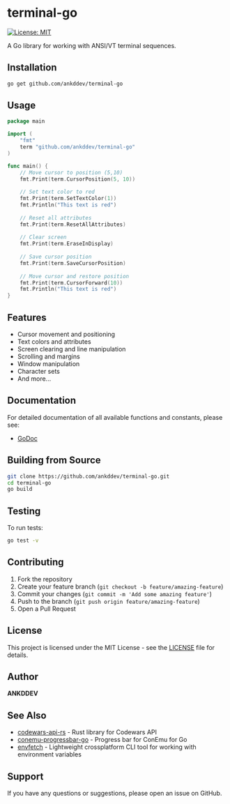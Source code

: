 # terminal-go

[![License: MIT](https://img.shields.io/badge/License-MIT-yellow.svg)](https://opensource.org/licenses/MIT)

A Go library for working with ANSI/VT terminal sequences.

## Installation

```bash
go get github.com/ankddev/terminal-go
```

## Usage

```go
package main

import (
    "fmt"
    term "github.com/ankddev/terminal-go"
)

func main() {
    // Move cursor to position (5,10)
    fmt.Print(term.CursorPosition(5, 10))
    
    // Set text color to red
    fmt.Print(term.SetTextColor(1))
    fmt.Println("This text is red")
    
    // Reset all attributes
    fmt.Print(term.ResetAllAttributes)
    
    // Clear screen
    fmt.Print(term.EraseInDisplay)
    
    // Save cursor position
    fmt.Print(term.SaveCursorPosition)
    
    // Move cursor and restore position
    fmt.Print(term.CursorForward(10))
    fmt.Println("This text is red")
}
```

## Features

- Cursor movement and positioning
- Text colors and attributes
- Screen clearing and line manipulation
- Scrolling and margins
- Window manipulation
- Character sets
- And more...

## Documentation

For detailed documentation of all available functions and constants, please see:
- [GoDoc](https://pkg.go.dev/github.com/ankddev/terminal-go)

## Building from Source

```bash
git clone https://github.com/ankddev/terminal-go.git
cd terminal-go
go build
```

## Testing

To run tests:
```bash
go test -v
```

## Contributing

1. Fork the repository
2. Create your feature branch (`git checkout -b feature/amazing-feature`)
3. Commit your changes (`git commit -m 'Add some amazing feature'`)
4. Push to the branch (`git push origin feature/amazing-feature`)
5. Open a Pull Request

## License

This project is licensed under the MIT License - see the [LICENSE](LICENSE) file for details.

## Author

**ANKDDEV**

## See Also

- [codewars-api-rs](https://github.com/ankddev/codewars-api-rs) - Rust library for Codewars API
- [conemu-progressbar-go](https://github.com/ankddev/conemu-progressbar-go) - Progress bar for ConEmu for Go
- [envfetch](https://github.com/ankddev/envfetch) - Lightweight crossplatform CLI tool for working with environment variables

## Support

If you have any questions or suggestions, please open an issue on GitHub.
